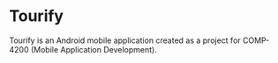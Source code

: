 # Tourify

Tourify is an Android mobile application created as a project for COMP-4200 (Mobile Application Development).